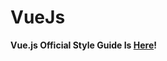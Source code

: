 # VueJs

**Vue.js Official Style Guide Is <a href="https://vuejs.org/v2/style-guide/" target="_blank">Here</a>!**